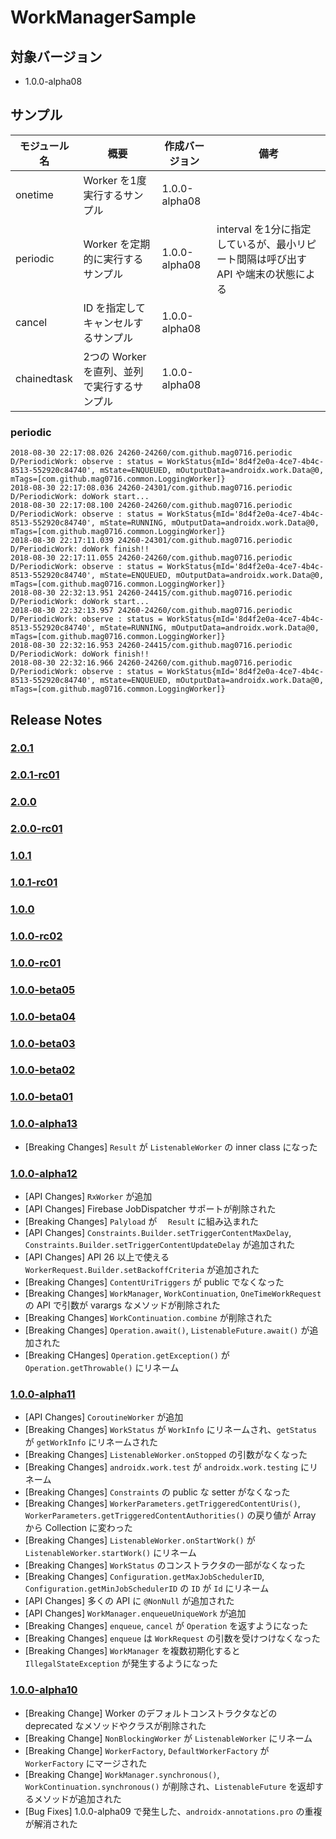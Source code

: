 # WorkManagerSample

## 対象バージョン

* 1.0.0-alpha08

## サンプル

| モジュール名 | 概要 | 作成バージョン | 備考 |
| - | - | - | - |
| onetime | Worker を1度実行するサンプル | 1.0.0-alpha08 | |
| periodic | Worker を定期的に実行するサンプル | 1.0.0-alpha08 | interval を1分に指定しているが、最小リピート間隔は呼び出す API や端末の状態による |
| cancel | ID を指定してキャンセルするサンプル | 1.0.0-alpha08 | |
| chainedtask | 2つの Worker を直列、並列で実行するサンプル | 1.0.0-alpha08 | |

### periodic

```
2018-08-30 22:17:08.026 24260-24260/com.github.mag0716.periodic D/PeriodicWork: observe : status = WorkStatus{mId='8d4f2e0a-4ce7-4b4c-8513-552920c84740', mState=ENQUEUED, mOutputData=androidx.work.Data@0, mTags=[com.github.mag0716.common.LoggingWorker]}
2018-08-30 22:17:08.036 24260-24301/com.github.mag0716.periodic D/PeriodicWork: doWork start...
2018-08-30 22:17:08.100 24260-24260/com.github.mag0716.periodic D/PeriodicWork: observe : status = WorkStatus{mId='8d4f2e0a-4ce7-4b4c-8513-552920c84740', mState=RUNNING, mOutputData=androidx.work.Data@0, mTags=[com.github.mag0716.common.LoggingWorker]}
2018-08-30 22:17:11.039 24260-24301/com.github.mag0716.periodic D/PeriodicWork: doWork finish!!
2018-08-30 22:17:11.055 24260-24260/com.github.mag0716.periodic D/PeriodicWork: observe : status = WorkStatus{mId='8d4f2e0a-4ce7-4b4c-8513-552920c84740', mState=ENQUEUED, mOutputData=androidx.work.Data@0, mTags=[com.github.mag0716.common.LoggingWorker]}
2018-08-30 22:32:13.951 24260-24415/com.github.mag0716.periodic D/PeriodicWork: doWork start...
2018-08-30 22:32:13.957 24260-24260/com.github.mag0716.periodic D/PeriodicWork: observe : status = WorkStatus{mId='8d4f2e0a-4ce7-4b4c-8513-552920c84740', mState=RUNNING, mOutputData=androidx.work.Data@0, mTags=[com.github.mag0716.common.LoggingWorker]}
2018-08-30 22:32:16.953 24260-24415/com.github.mag0716.periodic D/PeriodicWork: doWork finish!!
2018-08-30 22:32:16.966 24260-24260/com.github.mag0716.periodic D/PeriodicWork: observe : status = WorkStatus{mId='8d4f2e0a-4ce7-4b4c-8513-552920c84740', mState=ENQUEUED, mOutputData=androidx.work.Data@0, mTags=[com.github.mag0716.common.LoggingWorker]}
```

## Release Notes

### [2.0.1](https://developer.android.com/jetpack/androidx/releases/work#2.0.1)

### [2.0.1-rc01](https://developer.android.com/jetpack/androidx/releases/work#2.0.1-rc01)

### [2.0.0](https://developer.android.com/jetpack/androidx/releases/work#2.0.0)

### [2.0.0-rc01](https://developer.android.com/jetpack/androidx/releases/work#2.0.0-rc01)

### [1.0.1](https://developer.android.com/jetpack/androidx/releases/work#1.0.1)

### [1.0.1-rc01](https://developer.android.com/jetpack/androidx/releases/work#1.0.1-rc01)

### [1.0.0](https://developer.android.com/jetpack/androidx/releases/work#1.0.0)

### [1.0.0-rc02](https://developer.android.com/jetpack/androidx/releases/work#1.0.0-rc02)

### [1.0.0-rc01](https://developer.android.com/jetpack/androidx/releases/work#1.0.0-rc01)

### [1.0.0-beta05](https://developer.android.com/jetpack/androidx/releases/work#1.0.0-beta05)

### [1.0.0-beta04](https://developer.android.com/jetpack/androidx/releases/work#1.0.0-beta04)

### [1.0.0-beta03](https://developer.android.com/jetpack/androidx/releases/work#1.0.0-beta03)

### [1.0.0-beta02](https://developer.android.com/jetpack/androidx/releases/work#1.0.0-beta02)

### [1.0.0-beta01](https://developer.android.com/jetpack/androidx/releases/work#1.0.0-beta01)

### [1.0.0-alpha13](https://developer.android.com/jetpack/androidx/releases/work#1.0.0-alpha13)

* [Breaking Changes] `Result` が `ListenableWorker` の inner class になった

### [1.0.0-alpha12](https://developer.android.com/jetpack/androidx/releases/work#1.0.0-alpha12)

* [API Changes] `RxWorker` が追加
* [API Changes] Firebase JobDispatcher サポートが削除された
* [Breaking Changes] `Palyload` が　 `Result` に組み込まれた
* [API Changes] `Constraints.Builder.setTriggerContentMaxDelay`, `Constraints.Builder.setTriggerContentUpdateDelay` が追加された
* [API Changes] API 26 以上で使える `WorkerRequest.Builder.setBackoffCriteria` が追加された
* [Breaking Changes] `ContentUriTriggers` が public でなくなった
* [Breaking Changes] `WorkManager`, `WorkContinuation`, `OneTimeWorkRequest` の API で引数が varargs なメソッドが削除された
* [Breaking Changes] `WorkContinuation.combine` が削除された
* [Breaking Changes] `Operation.await()`, `ListenableFuture.await()` が追加された
* [Breaking CHanges] `Operation.getException()` が `Operation.getThrowable()` にリネーム


### [1.0.0-alpha11](https://developer.android.com/jetpack/androidx/releases/work#1.0.0-alpha11)

* [API Changes] `CoroutineWorker` が追加
* [Breaking Changes] `WorkStatus` が `WorkInfo` にリネームされ、`getStatus` が `getWorkInfo` にリネームされた
* [Breaking Changes] `ListenableWorker.onStopped` の引数がなくなった
* [Breaking Changes] `androidx.work.test` が `androidx.work.testing` にリネーム
* [Breaking Changes] `Constraints` の public な setter がなくなった
* [Breaking Changes] `WorkerParameters.getTriggeredContentUris()`, `WorkerParameters.getTriggeredContentAuthorities()` の戻り値が Array から Collection に変わった
* [Breaking Changes] `ListenableWorker.onStartWork()` が `ListenableWorker.startWork()` にリネーム
* [Breaking Changes] `WorkStatus` のコンストラクタの一部がなくなった
* [Breaking Changes] `Configuration.getMaxJobSchedulerID`, `Configuration.getMinJobSchedulerID` の `ID` が `Id` にリネーム
* [API Changes] 多くの API に `@NonNull` が追加された
* [API Changes] `WorkManager.enqueueUniqueWork` が追加
* [Breaking Changes] `enqueue`, `cancel` が `Operation` を返すようになった
* [Breaking Changes] `enqueue` は `WorkRequest` の引数を受けつけなくなった
* [Breaking Changes] `WorkManager` を複数初期化すると `IllegalStateException` が発生するようになった

### [1.0.0-alpha10](https://developer.android.com/jetpack/androidx/releases/work#1.0.0-alpha10)

* [Breaking Change] Worker のデフォルトコンストラクタなどの deprecated なメソッドやクラスが削除された
* [Breaking Change] `NonBlockingWorker` が `ListenableWorker` にリネーム
* [Breaking Change] `WorkerFactory`, `DefaultWorkerFactory` が `WorkerFactory` にマージされた
* [Breaking Change] `WorkManager.synchronous()`, `WorkContinuation.synchronous()` が削除され、`ListenableFuture` を返却するメソッドが追加された
* [Bug Fixes] 1.0.0-alpha09 で発生した、`androidx-annotations.pro` の重複が解消された
